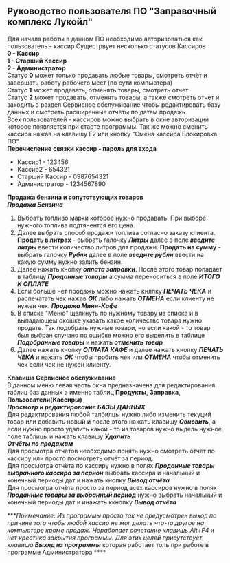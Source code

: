 ## Руководство пользователя ПО "Заправочный комплекс Лукойл"
Для начала работы в данном ПО необходимо авторизоваться как пользователь - кассир
Сущестрвует несколько статусов Кассиров  
**0 - Кассир**  
**1 - Старший Кассир**  
**2 - Администратор**  
Статус **0** может только продавать любые товары, смотреть отчёт и завершать работу рабочего мест (по сути компьютера)  
Статус **1** может продавать, отменять товары, смотреть отчет  
Статус **2** может продавать, отменять товары, а также смотреть отчет и заходить в раздел Сервисное обслуживание чтобы редактировать базу данных и смотреть расширенные отчёты по датам продажь  
Всех пользователей - кассиров можно выбрать в окне авторизации которое появляется при старте программы. Так же можно сменить кассира нажав на клавишу F2 или кнопку "Смена кассира Блокировка ПО"  
**Перечисление связки кассир - пароль для входа**  
* Кассир1 - 123456  
* Кассир2 - 654321  
* Старший Кассир - 0987654321  
* Администратор - 1234567890

**Продажа бензина и сопутствующих товаров**  
***Продажа Бензина***  
1. Выбрать топливо марки которое нужно продавать. При выборе нужного топлива подтянентся его цена.  
2. Далее выбрать способ продажи топлива согласно заказу клиента. **Продать в литрах** - выбрать галочку ***Литры*** далее в поле ***введите литры*** ввести количество литров для продажи.
   **Продать на сумму** - выбрать галочку ***Рубли*** далее в поле ***введите рубли*** ввести на какую сумму нужно залить бензин.
3. Далее нажать кнопку ***оплата заправки***. После этого товар попадает в таблицу ***Проданные товары*** а сумма переноситься в поле ***ИТОГО К ОПЛАТЕ***
4. Если больше нет продажь можно нажать кнлпку ***ПЕЧАТЬ ЧЕКА*** и распечатать чек нажав ***ОК*** либо нажать ***ОТМЕНА*** если клиенту не нужен чек.
***Продажа Мини-Кафе***
1. В списке "Меню" щёлкнуть по нужному товару из списка и в выпадающем окошке указать какое количество товара нужно продать. Так подобрать нужные товари, но если какой - то товар был выбран случано по ошибке можно его выделить в таблице ***Подобранные товары***
   и нажать ***отменить товар***
2. Далее нажать кнопку ***ОПЛАТА КАФЕ*** и далее нажать кнопку ***ПЕЧАТЬ ЧЕКА*** и нажать ***ОК*** чтобы пробить чек или ***ОТМЕНА*** чтобы отменить чек если чек не нужен клиенту.

**Клавиша Сервисное обслуживание**  
В данном меню левая часть окна предназначена для редактирования таблиц баз данных а именно таблиц **Продукты**, **Заправка**, **Пользователи(Кассиры)**  
***Просмотр и редактирование БАЗЫ ДАННЫХ***  
Для редактирования любой талбилцы нужно либо изменить текуций товар или добавить новый и после этого нажать клавишу ***Обновить***, а если нужно просто удалить какой - то из товаров нужно выдель нужное поле таблицы и нажать клавишу ***Удалить***  
***Отчёты по продажам***  
Для просмотра отчётов необходимо понять нужно смотреть отчёт по кассиру или просто посмотреть отчёт за период.  
Для просмотра отчёта по кассиру нужно в полях ***Проданные товары выбранного кассира за перион*** выбрать кассира и начальный и конечный периоды дат и нажать кнопку ***Вывод отчёта***  
Для просмогра отчёта просто за период всех кассиров нужно в полях ***Проданные товары за выбранный период*** нужно выбрать начальный и конечный периоды дат и инажать ккнопку ***Вывод отчёта***

****Примечание: Из программы просто так не предусмотрен выход по причине того чтобы любой кассир не мог делать что-то другое на компьютере кроме продаж. Нераболает сочетание клавишь Alt+F4 и нет крестика закрытия программы. Для этих целей присутствует клавиша ***Выхлд из программы**** 
которая работает толь при работе в программе Администратора ****






